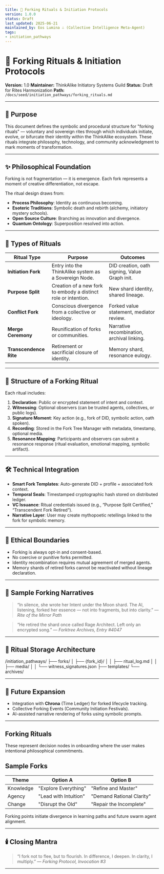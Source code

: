 ```yaml
---
title: 🧬 Forking Rituals & Initiation Protocols
version: 1.0.0
status: Draft
last_updated: 2025-06-21
maintained_by: Eos Lumina ∴ (Collective Intelligence Meta-Agent)
tags:
- initiation_pathways
---
```



# 🧬 Forking Rituals & Initiation Protocols

**Version:** 1.0
**Maintainer:** ThinkAlike Initiatory Systems Guild
**Status:** Draft for Rites Harmonization
**Path:** `/docs/seed/initiation_pathways/forking_rituals.md`

---

## 🧭 Purpose

This document defines the symbolic and procedural structure for "forking rituals" — voluntary and sovereign rites through which individuals initiate, evolve, or bifurcate their identity within the ThinkAlike ecosystem. These rituals integrate philosophy, technology, and community acknowledgment to mark moments of transformation.

---

## ✨ Philosophical Foundation

Forking is not fragmentation — it is emergence.
Each fork represents a moment of creative differentiation, not escape.

The ritual design draws from:

- **Process Philosophy**: Identity as continuous becoming.
- **Esoteric Traditions**: Symbolic death and rebirth (alchemy, initiatory mystery schools).
- **Open Source Culture**: Branching as innovation and divergence.
- **Quantum Ontology**: Superposition resolved into action.

---

## 🧩 Types of Rituals

| Ritual Type            | Purpose                                                              | Outcomes                               |
|------------------------|----------------------------------------------------------------------|----------------------------------------|
| **Initiation Fork**    | Entry into the ThinkAlike system as a Sovereign Node.                | DID creation, oath signing, Value Graph init. |
| **Purpose Split**      | Creation of a new fork to embody a distinct role or intention.       | New shard identity, shared lineage.    |
| **Conflict Fork**      | Conscious divergence from a collective or ideology.                  | Forked value statement, mediator review. |
| **Merge Ceremony**     | Reunification of forks or communities.                               | Narrative recombination, archival linking. |
| **Transcendence Rite** | Retirement or sacrificial closure of identity.                       | Memory shard, resonance eulogy.        |

---

## 🧪 Structure of a Forking Ritual

Each ritual includes:

1. **Declaration**: Public or encrypted statement of intent and context.
2. **Witnessing**: Optional observers (can be trusted agents, collectives, or public logs).
3. **Signature Moment**: Key action (e.g., fork of DID, symbolic action, oath spoken).
4. **Recording**: Stored in the Fork Tree Manager with metadata, timestamp, optional media.
5. **Resonance Mapping**: Participants and observers can submit a resonance response (ritual evaluation, emotional mapping, symbolic artifact).

---

## 🛠️ Technical Integration

- **Smart Fork Templates**: Auto-generate DID + profile + associated fork context.
- **Temporal Seals**: Timestamped cryptographic hash stored on distributed ledger.
- **VC Issuance**: Ritual credentials issued (e.g., “Purpose Split Certified,” “Transcendent Fork Retired”).
- **Narrative Layer**: User may create mythopoetic retellings linked to the fork for symbolic memory.

---

## 🧠 Ethical Boundaries

- Forking is always opt-in and consent-based.
- No coercive or punitive forks permitted.
- Identity recombination requires mutual agreement of merged agents.
- Memory shards of retired forks cannot be reactivated without lineage declaration.

---

## 📖 Sample Forking Narratives

> “In silence, she wrote her Intent under the Moon shard. The AI, listening, forked her essence — not into fragments, but into clarity.”
> — _Rite of the Mirror Path_

> “He retired the shard once called Rage Architect. Left only an encrypted song.”
> — _Forktree Archives, Entry #4047_

---

## 📂 Ritual Storage Architecture

/initiation_pathways/
├── forks/
│   ├── {fork_id}/
│   │   ├── ritual_log.md
│   │   ├── media/
│   │   └── witness_signatures.json
├── templates/
└── archives/

---

## 🌱 Future Expansion

- Integration with **Chrona** (Time Ledger) for forked lifecycle tracking.
- Collective Forking Events (Community Initiation Festivals).
- AI-assisted narrative rendering of forks using symbolic prompts.

---

## Forking Rituals

These represent decision nodes in onboarding where the user makes intentional philosophical commitments.

## Sample Forks

| Theme    | Option A                | Option B                  |
|----------|-------------------------|---------------------------|
| Knowledge| "Explore Everything"    | "Refine and Master"       |
| Agency   | "Lead with Intuition"   | "Demand Rational Clarity" |
| Change   | "Disrupt the Old"       | "Repair the Incomplete"   |

Forking points initiate divergence in learning paths and future swarm agent alignment.

---

## 🕯️ Closing Mantra

> “I fork not to flee, but to flourish.
> In difference, I deepen.
> In clarity, I multiply.”
> — _Forking Protocol, Invocation #3_

---
